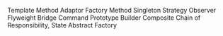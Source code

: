 
Template Method
Adaptor
Factory Method
Singleton
Strategy
Observer
Flyweight
Bridge
Command
Prototype
Builder
Composite
Chain of Responsibility,
State
Abstract Factory
